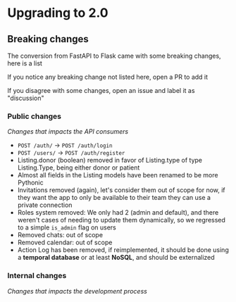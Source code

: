 # Upgrading to 2.0

## Breaking changes

The conversion from FastAPI to Flask came with some breaking changes, here is a
list

If you notice any breaking change not listed here, open a PR to add it

If you disagree with some changes, open an issue and label it as "discussion"

### Public changes

_Changes that impacts the API consumers_

- `POST /auth/` -> `POST /auth/login`
- `POST /users/` -> `POST /auth/register`
- Listing.donor (boolean) removed in favor of Listing.type of type Listing.Type,
  being either donor or patient
- Almost all fields in the Listing models have been renamed to be more Pythonic
- Invitations removed (again), let's consider them out of scope for now, if they
  want the app to only be available to their team they can use a private
  connection
- Roles system removed: We only had 2 (admin and default), and there weren't
  cases of needing to update them dynamically, so we regressed to a simple
  `is_admin` flag on users
- Removed chats: out of scope
- Removed calendar: out of scope
- Action Log has been removed, if reimplemented, it should be done using a
  **temporal database** or at least **NoSQL**, and should be externalized

### Internal changes

_Changes that impacts the development process_
